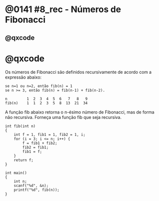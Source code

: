 # @0141 #8_rec - Números de Fibonacci
## @qxcode

# @qxcode

 Os números de Fibonacci são definidos recursivamente de acordo com a expressão abaixo:

`se n=1 ou n=2, então fib(n) = 1`  
`se n >= 3, então fib(n) = fib(n-1) + fib(n-2).`

    n         1  2  3  4  5  6   7   8   9
    fib(n)    1  1  2  3  5  8  13  21  34

A função fib abaixo retorna o n-ésimo número de Fibonacci, mas de forma não recursiva. Forneça uma função fib que seja recursiva.

    int fib(int n)
    {
        int f = 1, fib1 = 1, fib2 = 1, i;
        for (i = 3; i <= n; i++) {
            f = fib1 + fib2;
            fib2 = fib1;
            fib1 = f;
        }
        return f;
    }
    
    int main()
    {
        int n;
        scanf("%d", &n);
        printf("%d", fib(n));
    }
